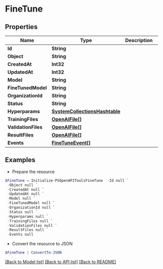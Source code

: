 # FineTune
## Properties

Name | Type | Description | Notes
------------ | ------------- | ------------- | -------------
**Id** | **String** |  | 
**Object** | **String** |  | 
**CreatedAt** | **Int32** |  | 
**UpdatedAt** | **Int32** |  | 
**Model** | **String** |  | 
**FineTunedModel** | **String** |  | 
**OrganizationId** | **String** |  | 
**Status** | **String** |  | 
**Hyperparams** | [**SystemCollectionsHashtable**](.md) |  | 
**TrainingFiles** | [**OpenAIFile[]**](OpenAIFile.md) |  | 
**ValidationFiles** | [**OpenAIFile[]**](OpenAIFile.md) |  | 
**ResultFiles** | [**OpenAIFile[]**](OpenAIFile.md) |  | 
**Events** | [**FineTuneEvent[]**](FineTuneEvent.md) |  | [optional] 

## Examples

- Prepare the resource
```powershell
$FineTune = Initialize-PSOpenAPIToolsFineTune  -Id null `
 -Object null `
 -CreatedAt null `
 -UpdatedAt null `
 -Model null `
 -FineTunedModel null `
 -OrganizationId null `
 -Status null `
 -Hyperparams null `
 -TrainingFiles null `
 -ValidationFiles null `
 -ResultFiles null `
 -Events null
```

- Convert the resource to JSON
```powershell
$FineTune | ConvertTo-JSON
```

[[Back to Model list]](../README.md#documentation-for-models) [[Back to API list]](../README.md#documentation-for-api-endpoints) [[Back to README]](../README.md)

